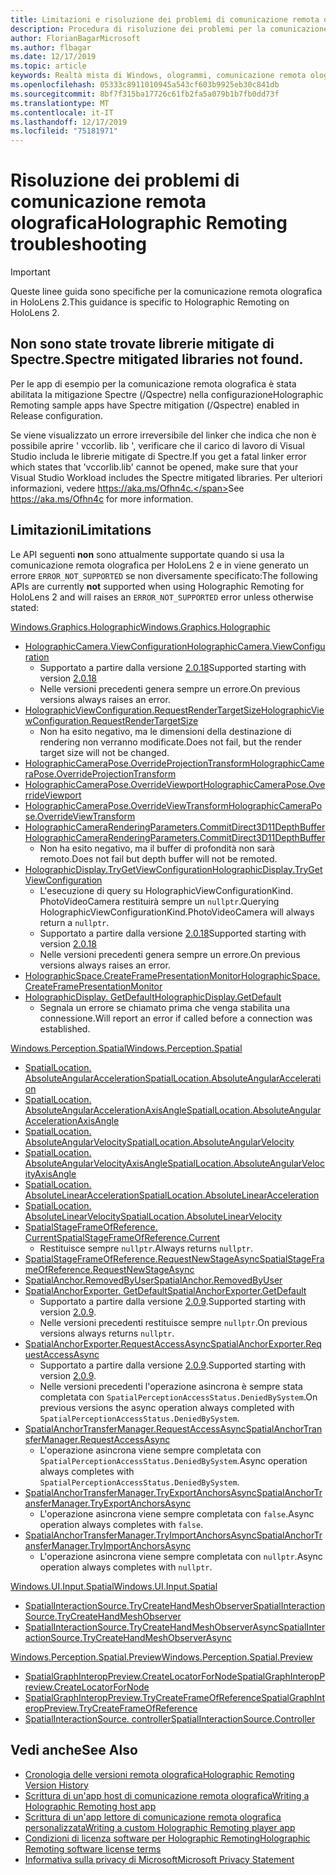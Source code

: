 ```yaml
---
title: Limitazioni e risoluzione dei problemi di comunicazione remota olografica
description: Procedura di risoluzione dei problemi per la comunicazione remota olografica in HoloLens 2.
author: FlorianBagarMicrosoft
ms.author: flbagar
ms.date: 12/17/2019
ms.topic: article
keywords: Realtà mista di Windows, ologrammi, comunicazione remota olografica, rendering remoto, rendering di rete, HoloLens, ologrammi remoti, risoluzione dei problemi, guida
ms.openlocfilehash: 05333c8911010945a543cf603b9925eb30c841db
ms.sourcegitcommit: 8bf7f315ba17726c61fb2fa5a079b1b7fb0dd73f
ms.translationtype: MT
ms.contentlocale: it-IT
ms.lasthandoff: 12/17/2019
ms.locfileid: "75181971"
---
```

# <a name="holographic-remoting-troubleshooting"></a><span data-ttu-id="32b35-104">Risoluzione dei problemi di comunicazione remota olografica</span><span class="sxs-lookup"><span data-stu-id="32b35-104">Holographic Remoting troubleshooting</span></span>

> [!IMPORTANT]
> <span data-ttu-id="32b35-105">Queste linee guida sono specifiche per la comunicazione remota olografica in HoloLens 2.</span><span class="sxs-lookup"><span data-stu-id="32b35-105">This guidance is specific to Holographic Remoting on HoloLens 2.</span></span>

## <a name="spectre-mitigated-libraries-not-found"></a><span data-ttu-id="32b35-106">Non sono state trovate librerie mitigate di Spectre.</span><span class="sxs-lookup"><span data-stu-id="32b35-106">Spectre mitigated libraries not found.</span></span>

<span data-ttu-id="32b35-107">Per le app di esempio per la comunicazione remota olografica è stata abilitata la mitigazione Spectre (/Qspectre) nella configurazione</span><span class="sxs-lookup"><span data-stu-id="32b35-107">Holographic Remoting sample apps have Spectre mitigation (/Qspectre) enabled in Release configuration.</span></span>

<span data-ttu-id="32b35-108">Se viene visualizzato un errore irreversibile del linker che indica che non è possibile aprire ' vccorlib. lib ', verificare che il carico di lavoro di Visual Studio includa le librerie mitigate di Spectre.</span><span class="sxs-lookup"><span data-stu-id="32b35-108">If you get a fatal linker error which states that 'vccorlib.lib' cannot be opened, make sure that your Visual Studio Workload includes the Spectre mitigated libraries.</span></span> <span data-ttu-id="32b35-109">Per ulteriori informazioni, vedere https://aka.ms/Ofhn4c.</span><span class="sxs-lookup"><span data-stu-id="32b35-109">See https://aka.ms/Ofhn4c for more information.</span></span>

## <a name="limitations"></a><span data-ttu-id="32b35-110">Limitazioni</span><span class="sxs-lookup"><span data-stu-id="32b35-110">Limitations</span></span>

<span data-ttu-id="32b35-111">Le API seguenti **non** sono attualmente supportate quando si usa la comunicazione remota olografica per HoloLens 2 e in viene generato un errore ```ERROR_NOT_SUPPORTED``` se non diversamente specificato:</span><span class="sxs-lookup"><span data-stu-id="32b35-111">The following APIs are currently **not** supported when using Holographic Remoting for HoloLens 2 and will raises an ```ERROR_NOT_SUPPORTED``` error unless otherwise stated:</span></span>

[<span data-ttu-id="32b35-112">Windows.Graphics.Holographic</span><span class="sxs-lookup"><span data-stu-id="32b35-112">Windows.Graphics.Holographic</span></span>](https://docs.microsoft.com/uwp/api/windows.graphics.holographic)

* [<span data-ttu-id="32b35-113">HolographicCamera.ViewConfiguration</span><span class="sxs-lookup"><span data-stu-id="32b35-113">HolographicCamera.ViewConfiguration</span></span>](https://docs.microsoft.com/uwp/api/windows.graphics.holographic.holographiccamera.viewconfiguration)
  - <span data-ttu-id="32b35-114">Supportato a partire dalla versione [2.0.18](holographic-remoting-version-history.md#v2.0.18)</span><span class="sxs-lookup"><span data-stu-id="32b35-114">Supported starting with version [2.0.18](holographic-remoting-version-history.md#v2.0.18)</span></span>
  - <span data-ttu-id="32b35-115">Nelle versioni precedenti genera sempre un errore.</span><span class="sxs-lookup"><span data-stu-id="32b35-115">On previous versions always raises an error.</span></span>
* [<span data-ttu-id="32b35-116">HolographicViewConfiguration.RequestRenderTargetSize</span><span class="sxs-lookup"><span data-stu-id="32b35-116">HolographicViewConfiguration.RequestRenderTargetSize</span></span>](https://docs.microsoft.com/uwp/api/windows.graphics.holographic.holographicviewconfiguration.requestrendertargetsize#Windows_Graphics_Holographic_HolographicViewConfiguration_RequestRenderTargetSize_Windows_Foundation_Size_)
  - <span data-ttu-id="32b35-117">Non ha esito negativo, ma le dimensioni della destinazione di rendering non verranno modificate.</span><span class="sxs-lookup"><span data-stu-id="32b35-117">Does not fail, but the render target size will not be changed.</span></span>
* [<span data-ttu-id="32b35-118">HolographicCameraPose.OverrideProjectionTransform</span><span class="sxs-lookup"><span data-stu-id="32b35-118">HolographicCameraPose.OverrideProjectionTransform</span></span>](https://docs.microsoft.com/uwp/api/windows.graphics.holographic.holographiccamerapose.overrideprojectiontransform)
* [<span data-ttu-id="32b35-119">HolographicCameraPose.OverrideViewport</span><span class="sxs-lookup"><span data-stu-id="32b35-119">HolographicCameraPose.OverrideViewport</span></span>](https://docs.microsoft.com/uwp/api/windows.graphics.holographic.holographiccamerapose.overrideviewport)
* [<span data-ttu-id="32b35-120">HolographicCameraPose.OverrideViewTransform</span><span class="sxs-lookup"><span data-stu-id="32b35-120">HolographicCameraPose.OverrideViewTransform</span></span>](https://docs.microsoft.com/uwp/api/windows.graphics.holographic.holographiccamerapose.overrideviewtransform)
* [<span data-ttu-id="32b35-121">HolographicCameraRenderingParameters.CommitDirect3D11DepthBuffer</span><span class="sxs-lookup"><span data-stu-id="32b35-121">HolographicCameraRenderingParameters.CommitDirect3D11DepthBuffer</span></span>](https://docs.microsoft.com/uwp/api/windows.graphics.holographic.holographiccamerarenderingparameters.commitdirect3d11depthbuffer#Windows_Graphics_Holographic_HolographicCameraRenderingParameters_CommitDirect3D11DepthBuffer_Windows_Graphics_DirectX_Direct3D11_IDirect3DSurface_)
  - <span data-ttu-id="32b35-122">Non ha esito negativo, ma il buffer di profondità non sarà remoto.</span><span class="sxs-lookup"><span data-stu-id="32b35-122">Does not fail but depth buffer will not be remoted.</span></span>
* [<span data-ttu-id="32b35-123">HolographicDisplay.TryGetViewConfiguration</span><span class="sxs-lookup"><span data-stu-id="32b35-123">HolographicDisplay.TryGetViewConfiguration</span></span>](https://docs.microsoft.com/uwp/api/windows.graphics.holographic.holographicdisplay.trygetviewconfiguration)
  - <span data-ttu-id="32b35-124">L'esecuzione di query su HolographicViewConfigurationKind. PhotoVideoCamera restituirà sempre un ```nullptr```.</span><span class="sxs-lookup"><span data-stu-id="32b35-124">Querying HolographicViewConfigurationKind.PhotoVideoCamera will always return a ```nullptr```.</span></span>
  - <span data-ttu-id="32b35-125">Supportato a partire dalla versione [2.0.18](holographic-remoting-version-history.md#v2.0.18)</span><span class="sxs-lookup"><span data-stu-id="32b35-125">Supported starting with version [2.0.18](holographic-remoting-version-history.md#v2.0.18)</span></span>
  - <span data-ttu-id="32b35-126">Nelle versioni precedenti genera sempre un errore.</span><span class="sxs-lookup"><span data-stu-id="32b35-126">On previous versions always raises an error.</span></span>
* [<span data-ttu-id="32b35-127">HolographicSpace.CreateFramePresentationMonitor</span><span class="sxs-lookup"><span data-stu-id="32b35-127">HolographicSpace.CreateFramePresentationMonitor</span></span>](https://docs.microsoft.com/uwp/api/windows.graphics.holographic.holographicspace.createframepresentationmonitor)
* [<span data-ttu-id="32b35-128">HolographicDisplay. GetDefault</span><span class="sxs-lookup"><span data-stu-id="32b35-128">HolographicDisplay.GetDefault</span></span>](https://docs.microsoft.com/uwp/api/windows.graphics.holographic.holographicdisplay.getdefault#Windows_Graphics_Holographic_HolographicDisplay_GetDefault)
  - <span data-ttu-id="32b35-129">Segnala un errore se chiamato prima che venga stabilita una connessione.</span><span class="sxs-lookup"><span data-stu-id="32b35-129">Will report an error if called before a connection was established.</span></span>


[<span data-ttu-id="32b35-130">Windows.Perception.Spatial</span><span class="sxs-lookup"><span data-stu-id="32b35-130">Windows.Perception.Spatial</span></span>](https://docs.microsoft.com/uwp/api/windows.perception.spatial)

* [<span data-ttu-id="32b35-131">SpatialLocation. AbsoluteAngularAcceleration</span><span class="sxs-lookup"><span data-stu-id="32b35-131">SpatialLocation.AbsoluteAngularAcceleration</span></span>](https://docs.microsoft.com/uwp/api/windows.perception.spatial.spatiallocation.absoluteangularacceleration)
* [<span data-ttu-id="32b35-132">SpatialLocation. AbsoluteAngularAccelerationAxisAngle</span><span class="sxs-lookup"><span data-stu-id="32b35-132">SpatialLocation.AbsoluteAngularAccelerationAxisAngle</span></span>](https://docs.microsoft.com/uwp/api/windows.perception.spatial.spatiallocation.absoluteangularaccelerationaxisangle)
* [<span data-ttu-id="32b35-133">SpatialLocation. AbsoluteAngularVelocity</span><span class="sxs-lookup"><span data-stu-id="32b35-133">SpatialLocation.AbsoluteAngularVelocity</span></span>](https://docs.microsoft.com/uwp/api/windows.perception.spatial.spatiallocation.absoluteangularvelocity)
* [<span data-ttu-id="32b35-134">SpatialLocation. AbsoluteAngularVelocityAxisAngle</span><span class="sxs-lookup"><span data-stu-id="32b35-134">SpatialLocation.AbsoluteAngularVelocityAxisAngle</span></span>](https://docs.microsoft.com/uwp/api/windows.perception.spatial.spatiallocation.absoluteangularvelocityaxisangle)
* [<span data-ttu-id="32b35-135">SpatialLocation. AbsoluteLinearAcceleration</span><span class="sxs-lookup"><span data-stu-id="32b35-135">SpatialLocation.AbsoluteLinearAcceleration</span></span>](https://docs.microsoft.com/uwp/api/windows.perception.spatial.spatiallocation.absolutelinearacceleration)
* [<span data-ttu-id="32b35-136">SpatialLocation. AbsoluteLinearVelocity</span><span class="sxs-lookup"><span data-stu-id="32b35-136">SpatialLocation.AbsoluteLinearVelocity</span></span>](https://docs.microsoft.com/uwp/api/windows.perception.spatial.spatiallocation.absolutelinearvelocity)
* [<span data-ttu-id="32b35-137">SpatialStageFrameOfReference. Current</span><span class="sxs-lookup"><span data-stu-id="32b35-137">SpatialStageFrameOfReference.Current</span></span>](https://docs.microsoft.com/uwp/api/windows.perception.spatial.spatialstageframeofreference.current)
  - <span data-ttu-id="32b35-138">Restituisce sempre ```nullptr```.</span><span class="sxs-lookup"><span data-stu-id="32b35-138">Always returns ```nullptr```.</span></span>
* [<span data-ttu-id="32b35-139">SpatialStageFrameOfReference.RequestNewStageAsync</span><span class="sxs-lookup"><span data-stu-id="32b35-139">SpatialStageFrameOfReference.RequestNewStageAsync</span></span>](https://docs.microsoft.com/uwp/api/windows.perception.spatial.spatialstageframeofreference.requestnewstageasync)
* [<span data-ttu-id="32b35-140">SpatialAnchor.RemovedByUser</span><span class="sxs-lookup"><span data-stu-id="32b35-140">SpatialAnchor.RemovedByUser</span></span>](https://docs.microsoft.com/uwp/api/windows.perception.spatial.spatialanchor.removedbyuser)
* [<span data-ttu-id="32b35-141">SpatialAnchorExporter. GetDefault</span><span class="sxs-lookup"><span data-stu-id="32b35-141">SpatialAnchorExporter.GetDefault</span></span>](https://docs.microsoft.com/uwp/api/windows.perception.spatial.spatialanchorexporter.getdefault
)
  - <span data-ttu-id="32b35-142">Supportato a partire dalla versione [2.0.9](holographic-remoting-version-history.md#v2.0.9).</span><span class="sxs-lookup"><span data-stu-id="32b35-142">Supported starting with version [2.0.9](holographic-remoting-version-history.md#v2.0.9).</span></span> 
  - <span data-ttu-id="32b35-143">Nelle versioni precedenti restituisce sempre ```nullptr```.</span><span class="sxs-lookup"><span data-stu-id="32b35-143">On previous versions always returns ```nullptr```.</span></span> 
* [<span data-ttu-id="32b35-144">SpatialAnchorExporter.RequestAccessAsync</span><span class="sxs-lookup"><span data-stu-id="32b35-144">SpatialAnchorExporter.RequestAccessAsync</span></span>](https://docs.microsoft.com/uwp/api/windows.perception.spatial.spatialanchorexporter.requestaccessasync
)
  - <span data-ttu-id="32b35-145">Supportato a partire dalla versione [2.0.9](holographic-remoting-version-history.md#v2.0.9).</span><span class="sxs-lookup"><span data-stu-id="32b35-145">Supported starting with version [2.0.9](holographic-remoting-version-history.md#v2.0.9).</span></span> 
  - <span data-ttu-id="32b35-146">Nelle versioni precedenti l'operazione asincrona è sempre stata completata con ```SpatialPerceptionAccessStatus.DeniedBySystem```.</span><span class="sxs-lookup"><span data-stu-id="32b35-146">On previous versions the async operation always completed with ```SpatialPerceptionAccessStatus.DeniedBySystem```.</span></span>
* [<span data-ttu-id="32b35-147">SpatialAnchorTransferManager.RequestAccessAsync</span><span class="sxs-lookup"><span data-stu-id="32b35-147">SpatialAnchorTransferManager.RequestAccessAsync</span></span>](https://docs.microsoft.com/uwp/api/windows.perception.spatial.spatialanchortransfermanager.requestaccessasync#Windows_Perception_Spatial_SpatialAnchorTransferManager_RequestAccessAsync)
  - <span data-ttu-id="32b35-148">L'operazione asincrona viene sempre completata con ```SpatialPerceptionAccessStatus.DeniedBySystem```.</span><span class="sxs-lookup"><span data-stu-id="32b35-148">Async operation always completes with ```SpatialPerceptionAccessStatus.DeniedBySystem```.</span></span>
* [<span data-ttu-id="32b35-149">SpatialAnchorTransferManager.TryExportAnchorsAsync</span><span class="sxs-lookup"><span data-stu-id="32b35-149">SpatialAnchorTransferManager.TryExportAnchorsAsync</span></span>](https://docs.microsoft.com/uwp/api/windows.perception.spatial.spatialanchortransfermanager.tryexportanchorsasync#Windows_Perception_Spatial_SpatialAnchorTransferManager_TryExportAnchorsAsync_Windows_Foundation_Collections_IIterable_Windows_Foundation_Collections_IKeyValuePair_System_String_Windows_Perception_Spatial_SpatialAnchor___Windows_Storage_Streams_IOutputStream_)
  - <span data-ttu-id="32b35-150">L'operazione asincrona viene sempre completata con ```false```.</span><span class="sxs-lookup"><span data-stu-id="32b35-150">Async operation always completes with ```false```.</span></span>
* [<span data-ttu-id="32b35-151">SpatialAnchorTransferManager.TryImportAnchorsAsync</span><span class="sxs-lookup"><span data-stu-id="32b35-151">SpatialAnchorTransferManager.TryImportAnchorsAsync</span></span>](https://docs.microsoft.com/uwp/api/windows.perception.spatial.spatialanchortransfermanager.tryimportanchorsasync
)
  - <span data-ttu-id="32b35-152">L'operazione asincrona viene sempre completata con ```nullptr```.</span><span class="sxs-lookup"><span data-stu-id="32b35-152">Async operation always completes with ```nullptr```.</span></span>

[<span data-ttu-id="32b35-153">Windows.UI.Input.Spatial</span><span class="sxs-lookup"><span data-stu-id="32b35-153">Windows.UI.Input.Spatial</span></span>](https://docs.microsoft.com/uwp/api/windows.ui.input.spatial)

* [<span data-ttu-id="32b35-154">SpatialInteractionSource.TryCreateHandMeshObserver</span><span class="sxs-lookup"><span data-stu-id="32b35-154">SpatialInteractionSource.TryCreateHandMeshObserver</span></span>](https://docs.microsoft.com/uwp/api/windows.ui.input.spatial.spatialinteractionsource.trycreatehandmeshobserver#Windows_UI_Input_Spatial_SpatialInteractionSource_TryCreateHandMeshObserver)
* [<span data-ttu-id="32b35-155">SpatialInteractionSource.TryCreateHandMeshObserverAsync</span><span class="sxs-lookup"><span data-stu-id="32b35-155">SpatialInteractionSource.TryCreateHandMeshObserverAsync</span></span>](https://docs.microsoft.com/uwp/api/windows.ui.input.spatial.spatialinteractionsource.trycreatehandmeshobserverasync)

[<span data-ttu-id="32b35-156">Windows.Perception.Spatial.Preview</span><span class="sxs-lookup"><span data-stu-id="32b35-156">Windows.Perception.Spatial.Preview</span></span>](https://docs.microsoft.com/uwp/api/windows.perception.spatial.preview)

* [<span data-ttu-id="32b35-157">SpatialGraphInteropPreview.CreateLocatorForNode</span><span class="sxs-lookup"><span data-stu-id="32b35-157">SpatialGraphInteropPreview.CreateLocatorForNode</span></span>](https://docs.microsoft.com/uwp/api/windows.perception.spatial.preview.spatialgraphinteroppreview.createlocatorfornode)
* [<span data-ttu-id="32b35-158">SpatialGraphInteropPreview.TryCreateFrameOfReference</span><span class="sxs-lookup"><span data-stu-id="32b35-158">SpatialGraphInteropPreview.TryCreateFrameOfReference</span></span>](https://docs.microsoft.com/uwp/api/windows.perception.spatial.preview.spatialgraphinteroppreview.trycreateframeofreference)
* [<span data-ttu-id="32b35-159">SpatialInteractionSource. controller</span><span class="sxs-lookup"><span data-stu-id="32b35-159">SpatialInteractionSource.Controller</span></span>](https://docs.microsoft.com/uwp/api/windows.ui.input.spatial.spatialinteractionsource.controller#Windows_UI_Input_Spatial_SpatialInteractionSource_Controller)

## <a name="see-also"></a><span data-ttu-id="32b35-160">Vedi anche</span><span class="sxs-lookup"><span data-stu-id="32b35-160">See Also</span></span>
* [<span data-ttu-id="32b35-161">Cronologia delle versioni remota olografica</span><span class="sxs-lookup"><span data-stu-id="32b35-161">Holographic Remoting Version History</span></span>](holographic-remoting-version-history.md)
* [<span data-ttu-id="32b35-162">Scrittura di un'app host di comunicazione remota olografica</span><span class="sxs-lookup"><span data-stu-id="32b35-162">Writing a Holographic Remoting host app</span></span>](holographic-remoting-create-host.md)
* [<span data-ttu-id="32b35-163">Scrittura di un'app lettore di comunicazione remota olografica personalizzata</span><span class="sxs-lookup"><span data-stu-id="32b35-163">Writing a custom Holographic Remoting player app</span></span>](holographic-remoting-create-player.md)
* [<span data-ttu-id="32b35-164">Condizioni di licenza software per Holographic Remoting</span><span class="sxs-lookup"><span data-stu-id="32b35-164">Holographic Remoting software license terms</span></span>](https://docs.microsoft.com/legal/mixed-reality/microsoft-holographic-remoting-software-license-terms)
* [<span data-ttu-id="32b35-165">Informativa sulla privacy di Microsoft</span><span class="sxs-lookup"><span data-stu-id="32b35-165">Microsoft Privacy Statement</span></span>](https://go.microsoft.com/fwlink/?LinkId=521839)
